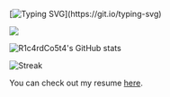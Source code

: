 [![Typing SVG](https://readme-typing-svg.herokuapp.com?font=Fira+Code&pause=1000&color=F7F7F7&width=435&lines=print(%22Hello+World!%22))](https://git.io/typing-svg)

<img src="https://skillicons.dev/icons?i=python,kotlin,nodejs,javascript,typescript,html,css,c,cs,java,react,spring,postgresql,androidstudio,unity,express,docker,gcp,firebase,github&perline=10"/>

<br>

![R1c4rdCo5t4's GitHub stats](https://github-readme-stats.vercel.app/api?username=R1c4rdCo5t4&show_icons=true&theme=tokyonight)

![Streak](https://github-readme-streak-stats.herokuapp.com/?user=r1c4rdco5t4&theme=tokyonight)

You can check out my resume <a href="https://www.canva.com/design/DAFVbLeWWWQ/srupt_nyQqyf6pCKSmgHPg/view?utm_content=DAFVbLeWWWQ&utm_campaign=designshare&utm_medium=link2&utm_source=sharebutton">here</a>.
